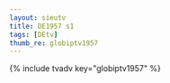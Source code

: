 ```yaml
--- 
layout: sieutv
title: DE1957 s1
tags: [DEtv]
thumb_re: globiptv1957
---
```

{% include tvadv key="globiptv1957" %} 
